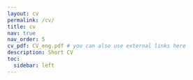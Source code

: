 ```yaml
---
layout: cv
permalink: /cv/
title: cv
nav: true
nav_order: 5
cv_pdf: CV_eng.pdf # you can also use external links here
description: Short CV
toc:
  sidebar: left
---
```

